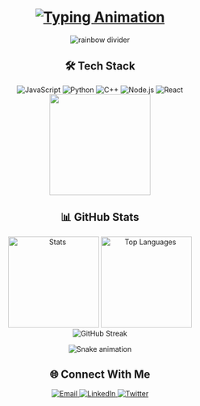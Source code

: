 <div align="center">
  
  <!-- Animated Text -->
  <h1>
    <a href="https://github.com/IbraDecode">
      <img src="https://readme-typing-svg.demolab.com?font=Fira+Code&pause=1000&color=FF00F7&width=435&lines=IBRA+DECODE;JavaScript+%7C+Python+%7C+C%2B%2B;Full-Stack+Developer;Open+Source+Enthusiast" alt="Typing Animation" />
    </a>
  </h1>

  <!-- Rainbow Divider -->
  <img src="https://github.com/andreasbm/readme/blob/master/assets/lines/rainbow.png" alt="rainbow divider">

  <!-- Tech Stack -->
  <h2>🛠️ Tech Stack</h2>
  <div>
    <img src="https://img.shields.io/badge/JavaScript-FFD43B?style=for-the-badge&logo=javascript&logoColor=black" alt="JavaScript">
    <img src="https://img.shields.io/badge/Python-3776AB?style=for-the-badge&logo=python&logoColor=white" alt="Python">
    <img src="https://img.shields.io/badge/C%2B%2B-00599C?style=for-the-badge&logo=c%2B%2B&logoColor=white" alt="C++">
    <img src="https://img.shields.io/badge/Node.js-339933?style=for-the-badge&logo=nodedotjs&logoColor=white" alt="Node.js">
    <img src="https://img.shields.io/badge/React-61DAFB?style=for-the-badge&logo=react&logoColor=black" alt="React">
  </div>

  <!-- Rainbow Gif -->
  <img src="https://i.giphy.com/media/v1.Y2lkPTc5MGI3NjExcDFmY3BmZ2JzYzV0c2R5Y3V4dWx4NnJ5dW1qZzZ6eHh4bW5mZyZlcD12MV9pbnRlcm5hbF9naWZfYnlfaWQmY3Q9Zw/3o7aD2d7hy9ktXNDP2/giphy.gif" width="200">

  <!-- Stats -->
  <h2>📊 GitHub Stats</h2>
  <div>
    <img height="180em" src="https://github-readme-stats.vercel.app/api?username=IbraDecode&show_icons=true&theme=radical&bg_color=30,ff00cc,3333ff&title_color=fff&text_color=fff&icon_color=79ff97" alt="Stats">
    <img height="180em" src="https://github-readme-stats.vercel.app/api/top-langs/?username=IbraDecode&layout=compact&theme=radical&bg_color=30,3333ff,ff00cc&title_color=fff&text_color=fff" alt="Top Languages">
  </div>

  <!-- Streak -->
  <img src="https://streak-stats.demolab.com?user=IbraDecode&theme=holi-theme&background=linear-gradient(90deg, rgba(255,0,204,1) 0%, rgba(51,51,255,1) 100%)" alt="GitHub Streak">

  <!-- Snake Animation -->
  ![Snake animation](https://github.com/IbraDecode/IbraDecode/blob/output/github-contribution-grid-snake.svg)

  <!-- Contact -->
  <h2>🌐 Connect With Me</h2>
  <a href="mailto: ibraramdan376@gmail.com">
    <img src="https://img.shields.io/badge/Gmail-D14836?style=for-the-badge&logo=gmail&logoColor=white" alt="Email">
  </a>
  <a href="https://linkedin.com/in/yourprofile">
    <img src="https://img.shields.io/badge/LinkedIn-0077B5?style=for-the-badge&logo=linkedin&logoColor=white" alt="LinkedIn">
  </a>
  <a href="https://twitter.com/yourprofile">
    <img src="https://img.shields.io/badge/Twitter-1DA1F2?style=for-the-badge&logo=twitter&logoColor=white" alt="Twitter">
  </a>

</div>

